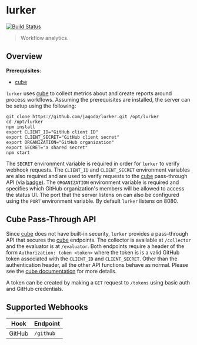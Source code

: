 lurker
======

[![Build Status](https://travis-ci.org/jagoda/lurker.svg?branch=master)](https://travis-ci.org/jagoda/lurker)

> Workflow analytics.

## Overview

**Prerequisites**:
 + [cube][cube]

`lurker` uses [cube][cube] to collect metrics about and create reports around
process workflows. Assuming the prerequisites are installed, the server can
be setup using the following:

	git clone https://github.com/jagoda/lurker.git /opt/lurker
	cd /opt/lurker
	npm install
	export CLIENT_ID="GitHub client ID"
	export CLIENT_SECRET="GitHub client secret"
	export ORGANIZATION="GitHub organization"
	export SECRET="a shared secret"
	npm start

The `SECRET` environment variable is required in order for `lurker` to verify
webhook requests. The `CLIENT_ID` and `CLIENT_SECRET` environment variables
are also required and are used to verify requests to the [cube][cube]
pass-through API (via [badge][badge]). The `ORGANIZATION` environment variable
is required and specifies which GitHub organization's members will be allowed
to access the status UI. The port that the server listens on can also be
configured using the `PORT` environment variable. By default `lurker` listens
on 8080.

## Cube Pass-Through API

Since [cube][cube] does not have built-in security, `lurker` provides a
pass-through API that secures the [cube][cube] endpoints. The collector is
available at `/collector` and the evaluator is at `/evaluator`. Both endpoints
require a header of the form `Authorization: token <token>` where the token is
is a valid GitHub token associated with the `CLIENT_ID` and `CLIENT_SECRET`.
Other than the authentication header, all the other API functions behave as
normal. Please see the [cube documentation][cube] for more details.

A token can be created by making a `GET` request to `/tokens` using basic auth
and GitHub credentials.

## Supported Webhooks

| Hook   | Endpoint  |
|--------|-----------|
| GitHub | `/github` |

[badge]: https://github.com/jagoda/badge "Badge"
[cube]: https://github.com/square/cube "Cube"
